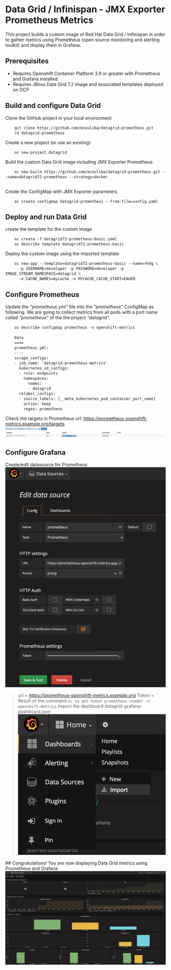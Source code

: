 Data Grid / Infinispan - JMX Exporter Prometheus Metrics
================================================================

This project builds a custom image of Red Hat Data Grid / Infinispan in order to gather metrics using Prometheus (open source monitoring and alerting toolkit) and display them in Grafana.

## Prerequisites

* Requires Openshift Container Platform 3.9 or greater with Prometheus and Grafana installed
* Requires JBoss Data Grid 7.2 image and associated templates deployed on OCP

## Build and configure Data Grid

Clone the GitHub project in your local environment
```
    git clone https://github.com/mcouliba/datagrid-prometheus.git
    cd datagrid-prometheus
```

Create a new project (or use an existing)
```
    oc new-project datagrid
```

Build the custom Data Grid image including JMX Exporter Prometheus
```
    oc new-build https://github.com/mcouliba/datagrid-prometheus.git --name=datagrid72-prometheus --strategy=docker
      
```

Create the ConfigMap with JMX Exporter parameters
```
    oc create configmap datagrid-prometheus --from-file=config.yaml
```

## Deploy and run Data Grid
create the template for the custom image  
```    
    oc create -f datagrid72-prometheus-basic.yaml
    oc describe template datagrid72-prometheus-basic
```

Deploy the custom image using the imported template 
```    
    oc new-app --template=datagrid72-prometheus-basic --name=rhdg \
      -p USERNAME=developer -p PASSWORD=developer -p IMAGE_STREAM_NAMESPACE=datagrid \
      -e CACHE_NAMES=mycache -e MYCACHE_CACHE_START=EAGER
```

## Configure Prometheus
Update the _"prometheus.yml"_ file into the _"prometheus"_ ConfigMap as following. 
We are going to collect metrics from all pods with a port name called _"prometheus"_ of the the project _"datagrid"_.
```
    oc describe configmap prometheus -n openshift-metrics

    Data
    ====
    prometheus.yml:
    ----
    scrape_configs:
    - job_name: 'datagrid-prometheus-metrics'
      kubernetes_sd_configs:
      - role: endpoints
        namespaces:
          names:
          - datagrid
      relabel_configs:
      - source_labels: [__meta_kubernetes_pod_container_port_name]
        action: keep
        regex: prometheus
```
Check the targets in Prometheus
url: https://prometheus-openshift-metrics.example.org/targets
![](images/pods-target.png)

## Configure Grafana
Create/edit datasource for Prometheus
![](images/grafana-create-datasources.png)
> url = _https://prometheus-openshift-metrics.example.org_
> Token = Result of the command `oc sa get-token prometheus-reader -n openshift-metrics`
Import the dashboard datagrid-grafana-dashboard.json
![](images/grafana-import-dashboard.png)

## Congratulations!
You are now displaying Data Grid metrics using Prometheus and Grafana
![](images/grafana-dashboard.png)
